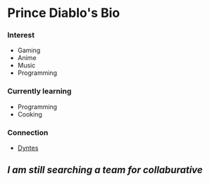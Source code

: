 # Prince Diablo's Bio 
 ### Interest
   - Gaming
   - Anime
   - Music
   - Programming
    
 ### Currently learning
   - Programming
   - Cooking

 ### Connection
   - [Dyntes](https://github.com/Dyntes)
   
   ## *I am still searching a team for collaburative*

<!---
PrinceDiablo04/PrinceDiablo04 is a ✨ special ✨ repository because its `README.md` (this file) appears on your GitHub profile.
You can click the Preview link to take a look at your changes.
--->
